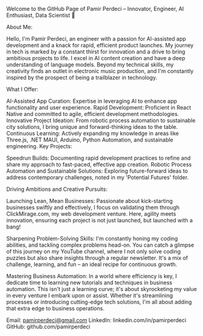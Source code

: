 Welcome to the GitHub Page of Pamir Perdeci – Innovator, Engineer, AI Enthusiast, Data Scientist 🚀

About Me:

Hello, I'm Pamir Perdeci, an engineer with a passion for AI-assisted app development and a knack for rapid, efficient product launches. My journey in tech is marked by a constant thirst for innovation and a drive to bring ambitious projects to life. I excel in AI content creation and have a deep understanding of language models. Beyond my technical skills, my creativity finds an outlet in electronic music production, and I'm constantly inspired by the prospect of being a trailblazer in technology.

What I Offer:

AI-Assisted App Curation: Expertise in leveraging AI to enhance app functionality and user experience.
Rapid Development: Proficient in React Native and committed to agile, efficient development methodologies.
Innovative Project Ideation: From robotic process automation to sustainable city solutions, I bring unique and forward-thinking ideas to the table.
Continuous Learning: Actively expanding my knowledge in areas like Three.js, .NET MAUI, Arduino, Python Automation, and sustainable engineering.
Key Projects:

Speedrun Builds: Documenting rapid development practices to refine and share my approach to fast-paced, effective app creation.
Robotic Process Automation and Sustainable Solutions: Exploring future-forward ideas to address contemporary challenges, noted in my 'Potential Futures' folder.


Driving Ambitions and Creative Pursuits:

Launching Lean, Mean Businesses: Passionate about kick-starting businesses swiftly and effectively, I focus on validating them through ClickMirage.com, my web development venture. Here, agility meets innovation, ensuring each project is not just launched, but launched with a bang!

Sharpening Problem-Solving Skills: I'm constantly honing my coding abilities, and tackling complex problems head-on. You can catch a glimpse of this journey on my YouTube channel, where I not only solve coding puzzles but also share insights through a regular newsletter. It's a mix of challenge, learning, and fun – an ideal recipe for continuous growth.

Mastering Business Automation: In a world where efficiency is key, I dedicate time to learning new tutorials and techniques in business automation. This isn't just a learning curve; it's about skyrocketing my value in every venture I embark upon or assist. Whether it's streamlining processes or introducing cutting-edge tech solutions, I'm all about adding that extra edge to business operations.

Email: pamirperdeci@gmail.com
LinkedIn: linkedin.com/in/pamirperdeci
GitHub: github.com/pamirperdeci
